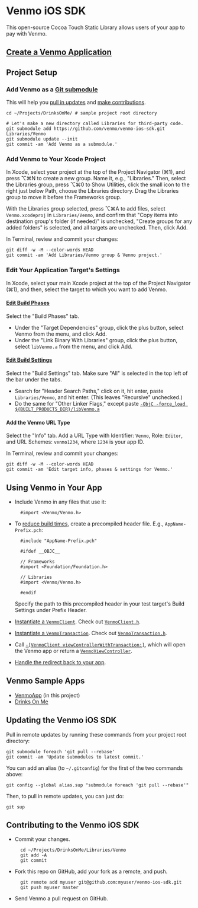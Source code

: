 Venmo iOS SDK
=============

This open-source Cocoa Touch Static Library allows users of your app to pay with Venmo.


[Create a Venmo Application][1]
-------------------------------


Project Setup
-------------

### Add Venmo as a [Git submodule][2]

This will help you [pull in updates][3] and [make contributions][4].

    cd ~/Projects/DrinksOnMe/ # sample project root directory

    # Let's make a new directory called Libraries for third-party code.
    git submodule add https://github.com/venmo/venmo-ios-sdk.git Libraries/Venmo
    git submodule update --init
    git commit -am 'Add Venmo as a submodule.'


### Add Venmo to Your Xcode Project

In Xcode, select your project at the top of the Project Navigator (⌘1), and press ⌥⌘N to create a new group. Name it, e.g., "Libraries." Then, select the Libraries group, press ⌥⌘0 to Show Utilities, click the small icon to the right just below Path, choose the Libraries directory. Drag the Libraries group to move it before the Frameworks group.

With the Libraries group selected, press ⌥⌘A to add files, select `Venmo.xcodeproj` in `Libraries/Venmo`, and confirm that "Copy items into destination group's folder (if needed)" is unchecked, "Create groups for any added folders" is selected, and all targets are unchecked. Then, click Add.

In Terminal, review and commit your changes:

    git diff -w -M --color-words HEAD
    git commit -am 'Add Libraries/Venmo group & Venmo project.'


### Edit Your Application Target's Settings

In Xcode, select your main Xcode project at the top of the Project Navigator (⌘1), and then, select the target to which you want to add Venmo.

#### [Edit Build Phases][5]

Select the "Build Phases" tab.

* Under the "Target Dependencies" group, click the plus button, select Venmo from the menu, and click Add.
* Under the "Link Binary With Libraries" group, click the plus button, select `libVenmo.a` from the menu, and click Add.

#### [Edit Build Settings][6]

Select the "Build Settings" tab. Make sure "All" is selected in the top left of the bar under the tabs.

* Search for "Header Search Paths," click on it, hit enter, paste `Libraries/Venmo`, and hit enter. (This leaves "Recursive" unchecked.)
* Do the same for "Other Linker Flags," except paste [`-ObjC -force_load ${BUILT_PRODUCTS_DIR}/libVenmo.a`][7]

#### Add the Venmo URL Type

Select the "Info" tab. Add a URL Type with Identifier: `Venmo`, Role: `Editor`, and URL Schemes: `venmo1234`, where `1234` is your app ID.

In Terminal, review and commit your changes:

    git diff -w -M --color-words HEAD
    git commit -am 'Edit target info, phases & settings for Venmo.'


Using Venmo in Your App
-----------------------

* Include Venmo in any files that use it:

        #import <Venmo/Venmo.h>

* To [reduce build times][8], create a precompiled header file. E.g., `AppName-Prefix.pch`:

        #include "AppName-Prefix.pch"

        #ifdef __OBJC__

        // Frameworks
        #import <Foundation/Foundation.h>

        // Libraries
        #import <Venmo/Venmo.h>

        #endif

    Specify the path to this precompiled header in your test target's Build Settings under Prefix Header.

* [Instantiate a `VenmoClient`][9]. Check out [`VenmoClient.h`][10].
* [Instantiate a `VenmoTransaction`][11]. Check out [`VenmoTransaction.h`][12].
* Call [`-[VenmoClient viewControllerWithTransaction:]`][13], which will open the Venmo app or return a [`VenmoViewController`][14].
* [Handle the redirect back to your app][15].


Venmo Sample Apps
-----------------

* [VenmoApp][16] (in this project)
* [Drinks On Me][17]


<a name="update">Updating the Venmo iOS SDK</a>
-----------------------------------------------

Pull in remote updates by running these commands from your project root directory:

    git submodule foreach 'git pull --rebase'
    git commit -am 'Update submodules to latest commit.'

You can add an alias (to `~/.gitconfig`) for the first of the two commands above:

    git config --global alias.sup "submodule foreach 'git pull --rebase'"

Then, to pull in remote updates, you can just do:

    git sup


<a name="contribute">Contributing to the Venmo iOS SDK</a>
----------------------------------------------------------

* Commit your changes.

        cd ~/Projects/DrinksOnMe/Libraries/Venmo
        git add -A
        git commit

* Fork this repo on GitHub, add your fork as a remote, and push.

        git remote add myuser git@github.com:myuser/venmo-ios-sdk.git
        git push myuser master

* Send Venmo a pull request on GitHub.


  [1]: https://venmo.com/account/app/new
  [2]: http://book.git-scm.com/5_submodules.html
  [3]: #update
  [4]: #contribute
  [5]: http://j.mp/pBH1KE
  [6]: http://j.mp/mR5Jco
  [7]: http://developer.apple.com/library/mac/#qa/qa1490/_index.html
  [8]: https://github.com/venmo/venmo-ios-sdk/blob/master/VenmoApp/AppDelegate.m#L18-19
  [9]: https://github.com/venmo/venmo-ios-sdk/blob/master/VenmoApp/AppDelegate.m#L18-19
  [10]: https://github.com/venmo/venmo-ios-sdk/blob/master/Venmo/VenmoClient.h
  [11]: https://github.com/venmo/venmo-ios-sdk/blob/master/VenmoApp/WelcomeViewController.m#L28-32
  [12]: https://github.com/venmo/venmo-ios-sdk/blob/master/Venmo/VenmoTransaction.h
  [13]: https://github.com/venmo/venmo-ios-sdk/blob/master/VenmoApp/WelcomeViewController.m#L63-64
  [14]: https://github.com/venmo/venmo-ios-sdk/blob/master/Venmo/VenmoViewController.h
  [15]: https://github.com/venmo/venmo-ios-sdk/blob/master/VenmoApp/AppDelegate.m#L39-58
  [16]: https://github.com/venmo/venmo-ios-sdk/tree/master/VenmoApp
  [17]: https://github.com/venmo/drinks-on-me
